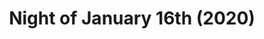 ---
published: false
cancelled: COVID-19
layout: shows
title: Night of January 16th (2020)
poster_credit: 
poster_alt:
poster_caption:
category: play
details:
  Title: Night of January 16th - wiki
  Theatre: Orange Park Community Theatre
  Writer: Ayn Rand - wiki
  Genre: Courtroom drama
  Setting: A courtroom in New York City
  Website: https://www.opct.info
showtimes: |
  2020-04-17 20:00:00
  2020-04-18 20:00:00
  2020-04-19 15:00:00
  2020-04-24 20:00:00
  2020-04-25 20:00:00
  2020-04-26 15:00:00
  2020-05-01 20:00:00
  2020-05-02 20:00:00
  2020-05-03 15:00:00
cast:
  Bailiff: 
  Judge Heath: 
  District Attorney Flint: 
  Defense Attorney Stevens: 
  Clerk of Court: 
  Dr. Kirkland: 
  John Hutchins: 
  Karen Andre: 
  Homer Van Fleet: 
  Elmer Sweeney: 
  Magda Svenson: 
  Nancy Lee Faulkner: 
  John Graham Whitfield: 
  James Chandler: 
  Siegurd Jungquist: 
  Larry "Guts" Regan: 
  Roberta Van Rensselaer: 
crew:
external_links:
  On Stage | opct: https://www.opct.info
---